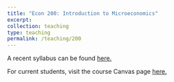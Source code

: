 ```yaml
---
title: "Econ 200: Introduction to Microeconomics"
excerpt: 
collection: teaching
type: teaching
permalink: /teaching/200
---
```


A recent syllabus can be found [here.](../files/econ200syllabus.pdf)

For current students, visit the course Canvas page [here.](https://canvas.uw.edu/courses/1434111)